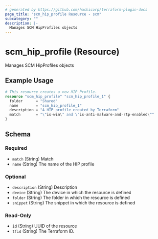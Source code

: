 ```yaml
---
# generated by https://github.com/hashicorp/terraform-plugin-docs
page_title: "scm_hip_profile Resource - scm"
subcategory: ""
description: |-
  Manages SCM HipProfiles objects
---
```


# scm_hip_profile (Resource)

Manages SCM HipProfiles objects

## Example Usage

```terraform
# This resource creates a new HIP Profile.
resource "scm_hip_profile" "scm_hip_profile_1" {
  folder      = "Shared"
  name        = "scm_hip_profile_1"
  description = "A HIP profile created by Terraform"
  match       = "\"is-win\" and \"is-anti-malware-and-rtp-enabled\""
}
```

<!-- schema generated by tfplugindocs -->
## Schema

### Required

- `match` (String) Match
- `name` (String) The name of the HIP profile

### Optional

- `description` (String) Description
- `device` (String) The device in which the resource is defined
- `folder` (String) The folder in which the resource is defined
- `snippet` (String) The snippet in which the resource is defined

### Read-Only

- `id` (String) UUID of the resource
- `tfid` (String) The Terraform ID.
